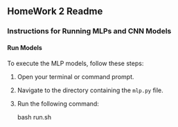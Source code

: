 ## HomeWork 2 Readme

### Instructions for Running MLPs and CNN Models

#### Run Models

To execute the MLP models, follow these steps:

1. Open your terminal or command prompt.
2. Navigate to the directory containing the `mlp.py` file.
3. Run the following command:

    bash run.sh

